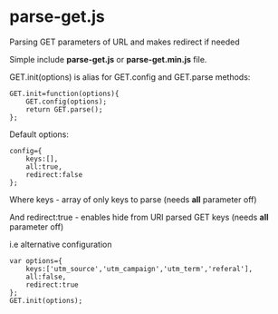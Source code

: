 # parse-get.js

Parsing GET parameters of URL and makes redirect if needed

Simple include
**parse-get.js** or **parse-get.min.js** file.

GET.init(options) is alias for GET.config and GET.parse methods:
```
GET.init=function(options){
    GET.config(options);
    return GET.parse();
};
```

Default options:
```
config={
    keys:[],
    all:true,
    redirect:false
};
```

Where keys - array of only keys to parse (needs **all** parameter off)

And redirect:true - enables hide from URI parsed GET keys  (needs **all** parameter off)

i.e alternative configuration
```
var options={
    keys:['utm_source','utm_campaign','utm_term','referal'],
    all:false,
    redirect:true
};
GET.init(options);
```


